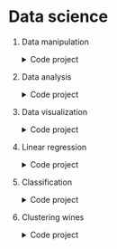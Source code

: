 # Data science

1. Data manipulation
	<details>
		<summary>Code project</summary>

	- [Water consumption](https://github.com/HenestrosaConH/sololearn/tree/main/courses/data-science/1-data-manipulation/code-project)
	</details>
2. Data analysis
	<details>
		<summary>Code project</summary>

	- [Ordinary squares](https://github.com/HenestrosaConH/sololearn/tree/main/courses/data-science/2-data-analysis/code-project)
	</details>
3. Data visualization
	<details>
		<summary>Code project</summary>

	- [Ordinary squares](https://github.com/HenestrosaConH/sololearn/tree/main/courses/data-science/3-data-visualization/code-project)
	</details>
4. Linear regression
	<details>
		<summary>Code project</summary>

	- [Ordinary squares](https://github.com/HenestrosaConH/sololearn/tree/main/courses/data-science/4-linear-regression/code-project)
	</details>
5. Classification
	<details>
		<summary>Code project</summary>

	- [Binary disorder](https://github.com/HenestrosaConH/sololearn/tree/main/courses/data-science/5-classification/code-project)
	</details>
6. Clustering wines
	<details>
		<summary>Code project</summary>

	- [Pandas pandas pandas](https://github.com/HenestrosaConH/sololearn/tree/main/courses/data-science/6-clustering-wines/code-project)
	</details>
	